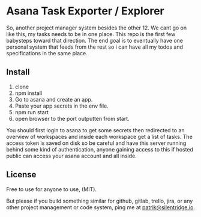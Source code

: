# Asana Task Exporter / Explorer
So, another project manager system besides the other 12. We cant go on like this, my tasks needs to be in one place.
This repo is the first few babysteps toward that direction. The end goal is to eventually have one personal system that feeds from the rest
so i can have all my todos and specifications in the same place.

## Install
1. clone
2. npm install
3. Go to asana and create an app. 
4. Paste your app secrets in the env file.
5. npm run start
6. open browser to the port outputten from start.

You should first login to asana to get some secrets then redirected to an overview of workspaces and inside each workspace get a list of tasks. The access token is saved on disk so be careful and have this server running behind some kind of authentication, anyone gaining access to this if hosted public can access your asana account and all inside.

## License
Free to use for anyone to use, (MIT).

But please if you build something similar for github, gitlab, trello, jira, or any other project management or code system,
ping me at patrik@silentridge.io.
